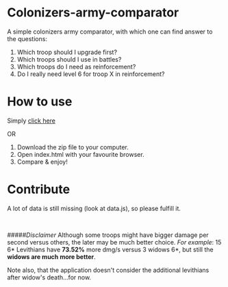 # Colonizers-army-comparator

A simple colonizers army comparator, with which one can find answer to the questions:

1. Which troop should I upgrade first?
2. Which troops should I use in battles?
3. Which troops do I need as reinforcement?
4. Do I really need level 6 for troop X in reinforcement?


# How to use
Simply <a> [click here](https://ralev93.github.io/Colonizers-army-comparator/ArmyComparator) </a>

 OR 
 
1. Download the zip file to your computer.
2. Open index.html with your favourite browser.
3. Compare & enjoy!

# Contribute
A lot of data is still missing (look at data.js), so please fulfill it.

<br>

#####_Disclaimer_
Although some troops might have bigger damage per second versus others, the later may be much better choice.
_For example_: 15 6* Levithians have **73.52%** more dmg/s versus 3 widows 6\*, but still the **widows are much more better**.

Note also, that the application doesn't consider the additional levithians after widow's death...for now. 